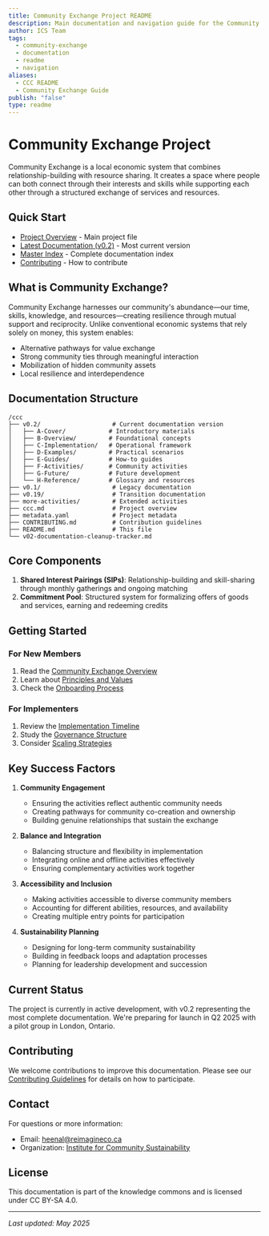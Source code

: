 ```yaml
---
title: Community Exchange Project README
description: Main documentation and navigation guide for the Community Exchange project
author: ICS Team
tags:
  - community-exchange
  - documentation
  - readme
  - navigation
aliases:
  - CCC README
  - Community Exchange Guide
publish: "false"
type: readme
---
```


# Community Exchange Project

Community Exchange is a local economic system that combines relationship-building with resource sharing. It creates a space where people can both connect through their interests and skills while supporting each other through a structured exchange of services and resources.

## Quick Start

- [Project Overview](ccc.md) - Main project file
- [Latest Documentation (v0.2)](v0.2/v0.2.md) - Most current version
- [Master Index](v0.2/v0.2-master-index.md) - Complete documentation index
- [Contributing](CONTRIBUTING.md) - How to contribute

## What is Community Exchange?

Community Exchange harnesses our community's abundance—our time, skills, knowledge, and resources—creating resilience through mutual support and reciprocity. Unlike conventional economic systems that rely solely on money, this system enables:

- Alternative pathways for value exchange
- Strong community ties through meaningful interaction
- Mobilization of hidden community assets
- Local resilience and interdependence

## Documentation Structure

```
/ccc
├── v0.2/                    # Current documentation version
│   ├── A-Cover/            # Introductory materials
│   ├── B-Overview/         # Foundational concepts
│   ├── C-Implementation/   # Operational framework
│   ├── D-Examples/         # Practical scenarios
│   ├── E-Guides/           # How-to guides
│   ├── F-Activities/       # Community activities
│   ├── G-Future/           # Future development
│   └── H-Reference/        # Glossary and resources
├── v0.1/                    # Legacy documentation
├── v0.19/                   # Transition documentation
├── more-activities/         # Extended activities
├── ccc.md                   # Project overview
├── metadata.yaml            # Project metadata
├── CONTRIBUTING.md          # Contribution guidelines
├── README.md                # This file
└── v02-documentation-cleanup-tracker.md
```

## Core Components

1. **Shared Interest Pairings (SIPs)**: Relationship-building and skill-sharing through monthly gatherings and ongoing matching
2. **Commitment Pool**: Structured system for formalizing offers of goods and services, earning and redeeming credits

## Getting Started

### For New Members
1. Read the [Community Exchange Overview](v0.2/B-Overview/B.01-community-exchange-overview.md)
2. Learn about [Principles and Values](v0.2/B-Overview/B.05-principles-and-values.md)
3. Check the [Onboarding Process](v0.2/C-Implementation/C.01-onboarding-process.md)

### For Implementers
1. Review the [Implementation Timeline](v0.2/C-Implementation/C.02-implementation-timeline.md)
2. Study the [Governance Structure](v0.2/C-Implementation/C.03-governance-structure.md)
3. Consider [Scaling Strategies](v0.2/G-Future/G.01-scaling-strategy.md)

## Key Success Factors

1. **Community Engagement**
   - Ensuring the activities reflect authentic community needs
   - Creating pathways for community co-creation and ownership
   - Building genuine relationships that sustain the exchange

2. **Balance and Integration**
   - Balancing structure and flexibility in implementation
   - Integrating online and offline activities effectively
   - Ensuring complementary activities work together

3. **Accessibility and Inclusion**
   - Making activities accessible to diverse community members
   - Accounting for different abilities, resources, and availability
   - Creating multiple entry points for participation

4. **Sustainability Planning**
   - Designing for long-term community sustainability
   - Building in feedback loops and adaptation processes
   - Planning for leadership development and succession

## Current Status

The project is currently in active development, with v0.2 representing the most complete documentation. We're preparing for launch in Q2 2025 with a pilot group in London, Ontario.

## Contributing

We welcome contributions to improve this documentation. Please see our [Contributing Guidelines](CONTRIBUTING.md) for details on how to participate.

## Contact

For questions or more information:
- Email: heenal@reimagineco.ca
- Organization: [Institute for Community Sustainability](https://communitysustainability.ca/)

## License

This documentation is part of the knowledge commons and is licensed under CC BY-SA 4.0.

---

*Last updated: May 2025*
